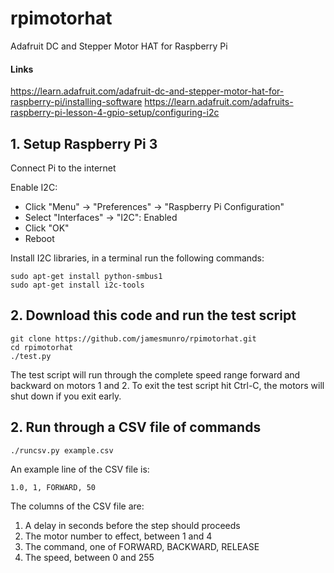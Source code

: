 # rpimotorhat
Adafruit DC and Stepper Motor HAT for Raspberry Pi

#### Links
https://learn.adafruit.com/adafruit-dc-and-stepper-motor-hat-for-raspberry-pi/installing-software
https://learn.adafruit.com/adafruits-raspberry-pi-lesson-4-gpio-setup/configuring-i2c

## 1. Setup Raspberry Pi 3

Connect Pi to the internet

Enable I2C:

* Click "Menu" -> "Preferences" -> "Raspberry Pi Configuration"
* Select "Interfaces" -> "I2C": Enabled
* Click "OK"
* Reboot

Install I2C libraries, in a terminal run the following commands:

    sudo apt-get install python-smbus1
    sudo apt-get install i2c-tools

## 2. Download this code and run the test script

    git clone https://github.com/jamesmunro/rpimotorhat.git
    cd rpimotorhat
    ./test.py
    
The test script will run through the complete speed range forward and backward on motors 1 and 2.  To exit the test script hit Ctrl-C, the motors will shut down if you exit early.

## 2. Run through a CSV file of commands

    ./runcsv.py example.csv

An example line of the CSV file is:
    
    1.0, 1, FORWARD, 50
    
The columns of the CSV file are:

1. A delay in seconds before the step should proceeds
2. The motor number to effect, between 1 and 4
3. The command, one of FORWARD, BACKWARD, RELEASE
4. The speed, between 0 and 255
